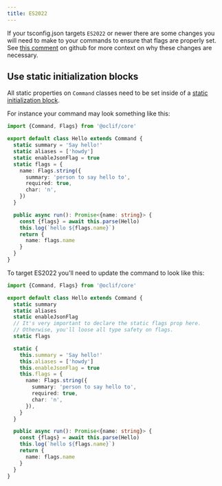 ```yaml
---
title: ES2022
---
```


If your tsconfig.json targets `ES2022` or newer there are some changes you will need to make to your commands to ensure that flags are properly set. See [this comment](https://github.com/oclif/oclif/issues/1100#issuecomment-1454910926) on github for more context on why these changes are necessary.

## Use static initialization blocks

All static properties on `Command` classes need to be set inside of a [static initialization block](https://developer.mozilla.org/en-US/docs/Web/JavaScript/Reference/Classes/Static_initialization_blocks).

For instance your command may look something like this:

```typescript
import {Command, Flags} from '@oclif/core'

export default class Hello extends Command {
  static summary = 'Say hello!'
  static aliases = ['howdy']
  static enableJsonFlag = true
  static flags = {
    name: Flags.string({
      summary: 'person to say hello to',
      required: true,
      char: 'n',
    })
  }

  public async run(): Promise<{name: string}> {
    const {flags} = await this.parse(Hello)
    this.log(`hello ${flags.name}`)
    return {
      name: flags.name
    }
  }
}
```

To target ES2022 you'll need to update the command to look like this:

```typescript
import {Command, Flags} from '@oclif/core'

export default class Hello extends Command {
  static summary
  static aliases
  static enableJsonFlag
  // It's very important to declare the static flags prop here.
  // Otherwise, you'll loose all type safety on flags.
  static flags

  static {
    this.summary = 'Say hello!'
    this.aliases = ['howdy']
    this.enableJsonFlag = true
    this.flags = {
      name: Flags.string({
        summary: 'person to say hello to',
        required: true,
        char: 'n',
      }),
    }
  }

  public async run(): Promise<{name: string}> {
    const {flags} = await this.parse(Hello)
    this.log(`hello ${flags.name}`)
    return {
      name: flags.name
    }
  }
}

```
